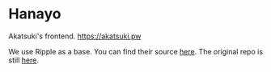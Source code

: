 # Hanayo

Akatsuki's frontend. https://akatsuki.pw

We use Ripple as a base. You can find their source [here](https://github.com/osuripple/hanayo). The original repo is still [here](https://zxq.co/ripple/hanayo).
